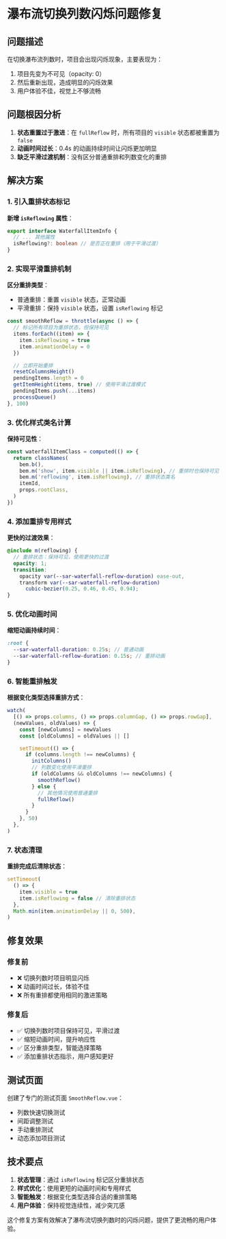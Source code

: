 # 瀑布流切换列数闪烁问题修复

## 问题描述

在切换瀑布流列数时，项目会出现闪烁现象，主要表现为：

1. 项目先变为不可见（opacity: 0）
2. 然后重新出现，造成明显的闪烁效果
3. 用户体验不佳，视觉上不够流畅

## 问题根因分析

1. **状态重置过于激进**：在 `fullReflow` 时，所有项目的 `visible` 状态都被重置为 `false`
2. **动画时间过长**：0.4s 的动画持续时间让闪烁更加明显
3. **缺乏平滑过渡机制**：没有区分普通重排和列数变化的重排

## 解决方案

### 1. 引入重排状态标记

**新增 `isReflowing` 属性**：

```typescript
export interface WaterfallItemInfo {
  // ... 其他属性
  isReflowing?: boolean // 是否正在重排（用于平滑过渡）
}
```

### 2. 实现平滑重排机制

**区分重排类型**：

- 普通重排：重置 `visible` 状态，正常动画
- 平滑重排：保持 `visible` 状态，设置 `isReflowing` 标记

```typescript
const smoothReflow = throttle(async () => {
  // 标记所有项目为重排状态，但保持可见
  items.forEach((item) => {
    item.isReflowing = true
    item.animationDelay = 0
  })

  // 立即开始重排
  resetColumnsHeight()
  pendingItems.length = 0
  getItemHeight(items, true) // 使用平滑过渡模式
  pendingItems.push(...items)
  processQueue()
}, 100)
```

### 3. 优化样式类名计算

**保持可见性**：

```typescript
const waterfallItemClass = computed(() => {
  return classNames(
    bem.b(),
    bem.m('show', item.visible || item.isReflowing), // 重排时也保持可见
    bem.m('reflowing', item.isReflowing), // 重排状态类名
    itemId,
    props.rootClass,
  )
})
```

### 4. 添加重排专用样式

**更快的过渡效果**：

```scss
@include m(reflowing) {
  // 重排状态：保持可见，使用更快的过渡
  opacity: 1;
  transition:
    opacity var(--sar-waterfall-reflow-duration) ease-out,
    transform var(--sar-waterfall-reflow-duration)
      cubic-bezier(0.25, 0.46, 0.45, 0.94);
}
```

### 5. 优化动画时间

**缩短动画持续时间**：

```scss
:root {
  --sar-waterfall-duration: 0.25s; // 普通动画
  --sar-waterfall-reflow-duration: 0.15s; // 重排动画
}
```

### 6. 智能重排触发

**根据变化类型选择重排方式**：

```typescript
watch(
  [() => props.columns, () => props.columnGap, () => props.rowGap],
  (newValues, oldValues) => {
    const [newColumns] = newValues
    const [oldColumns] = oldValues || []

    setTimeout(() => {
      if (columns.length !== newColumns) {
        initColumns()
        // 列数变化使用平滑重排
        if (oldColumns && oldColumns !== newColumns) {
          smoothReflow()
        } else {
          // 其他情况使用普通重排
          fullReflow()
        }
      }
    }, 50)
  },
)
```

### 7. 状态清理

**重排完成后清除状态**：

```typescript
setTimeout(
  () => {
    item.visible = true
    item.isReflowing = false // 清除重排状态
  },
  Math.min(item.animationDelay || 0, 500),
)
```

## 修复效果

### 修复前

- ❌ 切换列数时项目明显闪烁
- ❌ 动画时间过长，体验不佳
- ❌ 所有重排都使用相同的激进策略

### 修复后

- ✅ 切换列数时项目保持可见，平滑过渡
- ✅ 缩短动画时间，提升响应性
- ✅ 区分重排类型，智能选择策略
- ✅ 添加重排状态指示，用户感知更好

## 测试页面

创建了专门的测试页面 `SmoothReflow.vue`：

- 列数快速切换测试
- 间距调整测试
- 手动重排测试
- 动态添加项目测试

## 技术要点

1. **状态管理**：通过 `isReflowing` 标记区分重排状态
2. **样式优化**：使用更短的动画时间和专用样式
3. **智能触发**：根据变化类型选择合适的重排策略
4. **用户体验**：保持视觉连续性，减少突兀感

这个修复方案有效解决了瀑布流切换列数时的闪烁问题，提供了更流畅的用户体验。

